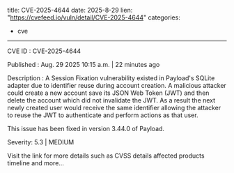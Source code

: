  
title: CVE-2025-4644
date: 2025-8-29
lien: "https://cvefeed.io/vuln/detail/CVE-2025-4644"
categories:
  - cve
---

CVE ID : CVE-2025-4644

Published :  Aug. 29
2025
10:15 a.m. | 22 minutes ago

Description : A Session Fixation vulnerability existed in Payload's SQLite adapter due to identifier reuse during account creation. A malicious attacker could create a new account
save its JSON Web Token (JWT)
and then delete the account
which did not invalidate the JWT. As a result
the next newly created user would receive the same identifier
allowing the attacker to reuse the JWT to authenticate and perform actions as that user.

This issue has been fixed in version 3.44.0 of Payload.

Severity: 5.3 | MEDIUM

Visit the link for more details
such as CVSS details
affected products
timeline
and more...
